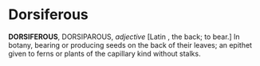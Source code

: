 # Dorsiferous

**DORSIFEROUS**, DORSIPAROUS, _adjective_ \[Latin , the back; to bear.\] In botany, bearing or producing seeds on the back of their leaves; an epithet given to ferns or plants of the capillary kind without stalks.